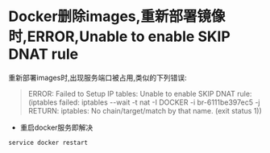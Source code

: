 # Docker删除images,重新部署镜像时,ERROR,Unable to enable SKIP DNAT rule

重新部署images时,出现服务端口被占用,类似的下列错误:

> ERROR: Failed to Setup IP tables: Unable to enable SKIP DNAT rule:  (iptables failed: iptables --wait -t nat -I DOCKER -i br-6111be397ec5 -j RETURN: iptables: No chain/target/match by that name. (exit status 1))

* 重启docker服务即解决

```bash
service docker restart
```